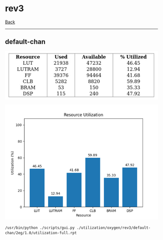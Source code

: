 # rev3

[Back](<../oxygen.md>)

---

## default-chan

<p align="center">
	<img src="../../../../images/oxygen/rev3/default-chan/2eg/1.0/table.jpg" />
</p>

<p align="center">
	<img src="../../../../images/oxygen/rev3/default-chan/2eg/1.0/graph.png" />
</p>

`/usr/bin/python ./scripts/gui.py ./utilization/oxygen/rev3/default-chan/2eg/1.0/utilization-full.rpt`

